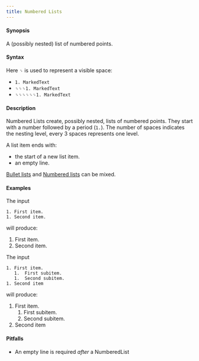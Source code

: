 ```yaml
---
title: Numbered Lists
---
```


#### Synopsis

A (possibly nested) list of numbered points.

#### Syntax

Here `␠` is used to represent a visible space:
* ``1. MarkedText``
* ``␠␠␠1. MarkedText``
* ``␠␠␠␠␠␠1. MarkedText``

#### Description

Numbered Lists create, possibly nested, lists of numbered points.
They start with a number followed by a period (`1.`). The number of spaces indicates the nesting level, every 3 spaces represents one level.

A list item ends with:

*  the start of a new list item.
*  an empty line.

[Bullet lists](../../../../Tutor/Markup/StructureMarkup/BulletLists) and [Numbered lists](../../../../Tutor/Markup/StructureMarkup/NumberedLists) can be mixed.

#### Examples

The input

```
1. First item.
1. Second item.
```

will produce:

1. First item.
1. Second item.

The input

```
1. First item.
   1.  First subitem.
   1.  Second subitem.
1. Second item
```

will produce:

1. First item.
   1.  First subitem.
   1.  Second subitem.
1. Second item

#### Pitfalls

* An empty line is required _after_ a NumberedList


